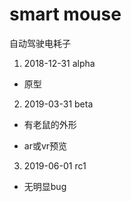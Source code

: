 # smart mouse

自动驾驶电耗子

1. 2018-12-31 alpha

  * 原型

2. 2019-03-31 beta

  * 有老鼠的外形
  
  * ar或vr预览

3. 2019-06-01 rc1

  * 无明显bug
